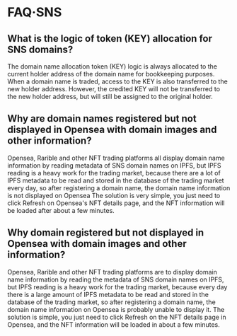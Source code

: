 # FAQ·SNS


## What is the logic of token (KEY) allocation for SNS domains?

The domain name allocation token (KEY) logic is always allocated to the current holder address of the domain name for bookkeeping purposes. When a domain name is traded, access to the KEY is also transferred to the new holder address. However, the credited KEY will not be transferred to the new holder address, but will still be assigned to the original holder.


## Why are domain names registered but not displayed in Opensea with domain images and other information?
Opensea, Rarible and other NFT trading platforms all display domain name information by reading metadata of SNS domain names on IPFS, but IPFS reading is a heavy work for the trading market, because there are a lot of IPFS metadata to be read and stored in the database of the trading market every day, so after registering a domain name, the domain name information is not displayed on Opensea The solution is very simple, you just need to click Refresh on Opensea's NFT details page, and the NFT information will be loaded after about a few minutes.

## Why domain registered but not displayed in Opensea with domain images and other information?

Opensea, Rarible and other NFT trading platforms are to display domain name information by reading the metadata of SNS domain names on IPFS, but IPFS reading is a heavy work for the trading market, because every day there is a large amount of IPFS metadata to be read and stored in the database of the trading market, so after registering a domain name, the domain name information on Opensea is probably unable to display it. The solution is simple, you just need to click Refresh on the NFT details page in Opensea, and the NFT information will be loaded in about a few minutes.


## 
